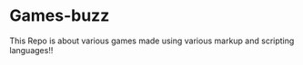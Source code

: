 Games-buzz
==========

This Repo is about various games made using various markup and scripting languages!!
